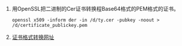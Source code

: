 1. 用OpenSSL把二进制的Cer证书转换程Base64格式的PEM格式的证书。

   ```shell
   openssl x509 -inform der -in /d/ty.cer -pubkey -noout > /d/certificate_publickey.pem
   ```

2. [证书格式转换网址](<https://myssl.com/cert_convert.html>)

